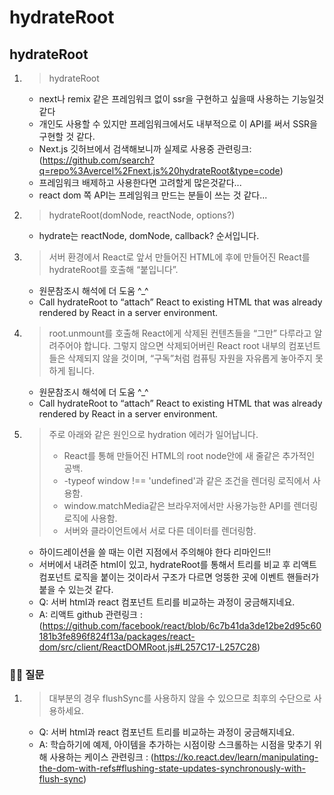 # hydrateRoot 

## hydrateRoot
1. >  hydrateRoot
   - next나 remix 같은 프레임워크 없이 ssr을 구현하고 싶을때 사용하는 기능일것 같다
   - 개인도 사용할 수 있지만 프레임워크에서도 내부적으로 이 API를 써서 SSR을 구현할 것 같다.
   - Next.js 깃허브에서 검색해보니까 실제로 사용중 관련링크: (https://github.com/search?q=repo%3Avercel%2Fnext.js%20hydrateRoot&type=code)
   - 프레임워크 배제하고 사용한다면 고려할게 많은것같다...
   - react dom 쪽 API는 프레임워크 만드는 분들이 쓰는 것 같다...
     
2. > hydrateRoot(domNode, reactNode, options?)
   - hydrate는 reactNode, domNode, callback? 순서입니다.
     
3. > 서버 환경에서 React로 앞서 만들어진 HTML에 후에 만들어진 React를 hydrateRoot를 호출해 “붙입니다”.
   - 원문참조시 해석에 더 도움 ^_^
   - Call hydrateRoot to “attach” React to existing HTML that was already rendered by React in a server environment.
  
4. > root.unmount를 호출해 React에게 삭제된 컨텐츠들을 “그만” 다루라고 알려주어야 합니다. 그렇지 않으면 삭제되어버린 React root 내부의 컴포넌트들은 삭제되지 않을 것이며, “구독”처럼 컴퓨팅 자원을 자유롭게 놓아주지 못하게 됩니다.
   - 원문참조시 해석에 더 도움 ^_^
   - Call hydrateRoot to “attach” React to existing HTML that was already rendered by React in a server environment.

5. > 주로 아래와 같은 원인으로 hydration 에러가 일어납니다.
   > - React를 통해 만들어진 HTML의 root node안에 새 줄같은 추가적인 공백.
   > - -typeof window !== 'undefined'과 같은 조건을 렌더링 로직에서 사용함.
   > - window.matchMedia같은 브라우저에서만 사용가능한 API를 렌더링 로직에 사용함.
   > - 서버와 클라이언트에서 서로 다른 데이터를 렌더링함.
   - 하이드레이션을 쓸 때는 이런 지점에서 주의해야 한다 리마인드!!
   - 서버에서 내려준 html이 있고, hydrateRoot를 통해서 트리를 비교 후 리액트 컴포넌트 로직을 붙이는 것이라서 구조가 다르면 엉뚱한 곳에 이벤트 핸들러가 붙을 수 있는것 같다.
   - Q: 서버 html과 react 컴포넌트 트리를 비교하는 과정이 궁금해지네요.
   - A: 리액트 github 관련링크 : (https://github.com/facebook/react/blob/6c7b41da3de12be2d95c60181b3fe896f824f13a/packages/react-dom/src/client/ReactDOMRoot.js#L257C17-L257C28)


### 🤷‍♀️ 질문
1. >대부분의 경우 flushSync를 사용하지 않을 수 있으므로 최후의 수단으로 사용하세요.
   - Q: 서버 html과 react 컴포넌트 트리를 비교하는 과정이 궁금해지네요.
   - A: 학습하기에 예제, 아이템을 추가하는 시점이랑 스크롤하는 시점을 맞추기 위해 사용하는 케이스 관련링크 : (https://ko.react.dev/learn/manipulating-the-dom-with-refs#flushing-state-updates-synchronously-with-flush-sync)
